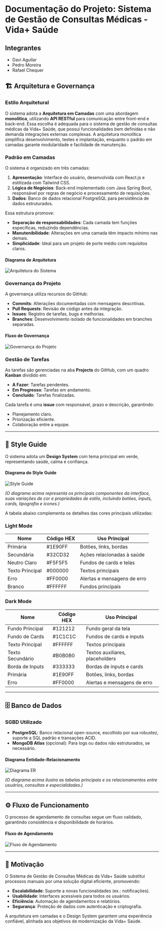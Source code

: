 # Documentação do Projeto: Sistema de Gestão de Consultas Médicas - Vida+ Saúde

## Integrantes
- Davi Aguilar
- Pedro Moreira
- Rafael Chequer

## 🏗️ Arquitetura e Governança

### Estilo Arquitetural
O sistema adota a **Arquitetura em Camadas** com uma abordagem **monolítica**, utilizando **API RESTful** para comunicação entre front-end e back-end. Essa escolha é adequada para o sistema de gestão de consultas médicas da Vida+ Saúde, que possui funcionalidades bem definidas e não demanda integrações externas complexas. A arquitetura monolítica simplifica desenvolvimento, testes e implantação, enquanto o padrão em camadas garante modularidade e facilidade de manutenção.

### Padrão em Camadas
O sistema é organizado em três camadas:
1. **Apresentação**: Interface do usuário, desenvolvida com React.js e estilizada com Tailwind CSS.
2. **Lógica de Negócios**: Back-end implementado com Java Spring Boot, responsável por regras de negócio e processamento de requisições.
3. **Dados**: Banco de dados relacional PostgreSQL para persistência de dados estruturados.

Essa estrutura promove:
- **Separação de responsabilidades**: Cada camada tem funções específicas, reduzindo dependências.
- **Manutenibilidade**: Alterações em uma camada têm impacto mínimo nas demais.
- **Simplicidade**: Ideal para um projeto de porte médio com requisitos claros.

#### Diagrama de Arquitetura

![Arquitetura do Sistema](images/arquitetura.png)

### Governança do Projeto
A governança utiliza recursos do GitHub:
- **Commits**: Alterações documentadas com mensagens descritivas.
- **Pull Requests**: Revisão de código antes da integração.
- **Issues**: Registro de tarefas, bugs e melhorias.
- **Branches**: Desenvolvimento isolado de funcionalidades em branches separadas.

#### Fluxo de Governança

![Governança do Projeto](images/governanca.png)

### Gestão de Tarefas
As tarefas são gerenciadas na aba **Projects** do GitHub, com um quadro **Kanban** dividido em:
- **A Fazer**: Tarefas pendentes.
- **Em Progresso**: Tarefas em andamento.
- **Concluído**: Tarefas finalizadas.

Cada tarefa é uma **issue** com responsável, prazo e descrição, garantindo:
- Planejamento claro.
- Priorização eficiente.
- Colaboração entre a equipe.

---

## 🎨 Style Guide

O sistema adota um **Design System** com tema principal em verde, representando saúde, calma e confiança.

#### Diagrama do Style Guide

![Style Guide](images/styleguide.png)

*(O diagrama acima representa os principais componentes da interface, suas variações de cor e propriedades de estilo, incluindo botões, inputs, cards, tipografia e ícones.)*

A tabela abaixo complementa os detalhes das cores principais utilizadas:

### Light Mode
| Nome            | Código HEX | Uso Principal                     |
|----------------|------------|-----------------------------------|
| Primária        | #1E90FF    | Botões, links, bordas             |
| Secundária      | #32CD32    | Ações relacionadas à saúde        |
| Neutro Claro    | #F5F5F5    | Fundos de cards e telas           |
| Texto Principal | #000000    | Textos principais                 |
| Erro            | #FF0000    | Alertas e mensagens de erro       |
| Branco          | #FFFFFF    | Fundos principais                 |

### Dark Mode
| Nome            | Código HEX | Uso Principal                     |
|----------------|------------|-----------------------------------|
| Fundo Principal | #121212    | Fundo geral da tela               |
| Fundo de Cards  | #1C1C1C    | Fundos de cards e inputs          |
| Texto Principal | #FFFFFF    | Textos principais                 |
| Texto Secundário| #B0B0B0    | Textos auxiliares, placeholders   |
| Borda de Inputs | #333333    | Bordas de inputs e cards          |
| Primária        | #1E90FF    | Botões, links, bordas             |
| Erro            | #FF0000    | Alertas e mensagens de erro       |

---

## 🗄️ Banco de Dados

### SGBD Utilizado
- **PostgreSQL**: Banco relacional open-source, escolhido por sua robustez, suporte a SQL padrão e transações ACID.
- **MongoDB Atlas** (opcional): Para logs ou dados não estruturados, se necessário.

#### Diagrama Entidade-Relacionamento

![Diagrama ER](images/bd.png)

*(O diagrama acima ilustra as tabelas principais e os relacionamentos entre usuários, consultas e especialidades.)*

---

## ⚙️ Fluxo de Funcionamento

O processo de agendamento de consultas segue um fluxo validado, garantindo consistência e disponibilidade de horários.

#### Fluxo de Agendamento

![Fluxo de Agendamento](images/fluxo.png)

---

## 🎯 Motivação
O Sistema de Gestão de Consultas Médicas da Vida+ Saúde substitui processos manuais por uma solução digital eficiente, promovendo:
- **Escalabilidade**: Suporte a novas funcionalidades (ex.: notificações).
- **Usabilidade**: Interfaces acessíveis para todos os usuários.
- **Eficiência**: Automação de agendamentos e relatórios.
- **Segurança**: Proteção de dados com autenticação e criptografia.

A arquitetura em camadas e o Design System garantem uma experiência confiável, alinhada aos objetivos de modernização da Vida+ Saúde.
